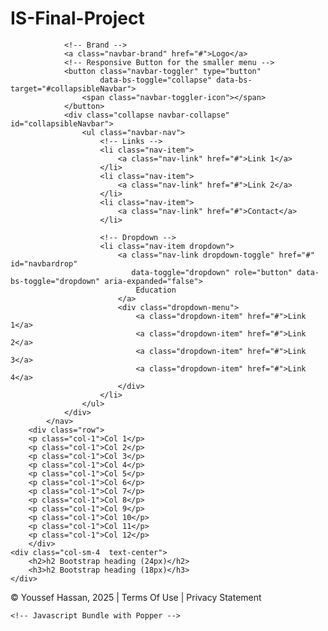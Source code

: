 # IS-Final-Project
<!DOCTYPE html>
<html lang="en">
<head>
    <meta charset="UTF-8">
    <title>Resume Page</title>
    <!-- CSS only -->
    <link href="https://cdn.jsdelivr.net/npm/bootstrap@5.0.2/dist/css/bootstrap.min.css"
          rel="stylesheet"
          integrity="sha384-EVSTQN3/azprG1Anm3QDgpJLIm9Nao0Yz1ztcQTwFspd3yD65VohhpuuCOmLASjC"
          crossorigin="anonymous">
    <link href="css/main.css" rel="stylesheet">

</head>
<body>
<div class="container-fluid">
    <div class="row">
            <nav class="navbar navbar-expand-md
                    justify-content-start
                    bg-dark navbar-dark
                    col-12">

                <!-- Brand -->
                <a class="navbar-brand" href="#">Logo</a>
                <!-- Responsive Button for the smaller menu -->
                <button class="navbar-toggler" type="button"
                        data-bs-toggle="collapse" data-bs-target="#collapsibleNavbar">
                    <span class="navbar-toggler-icon"></span>
                </button>
                <div class="collapse navbar-collapse" id="collapsibleNavbar">
                    <ul class="navbar-nav">
                        <!-- Links -->
                        <li class="nav-item">
                            <a class="nav-link" href="#">Link 1</a>
                        </li>
                        <li class="nav-item">
                            <a class="nav-link" href="#">Link 2</a>
                        </li>
                        <li class="nav-item">
                            <a class="nav-link" href="#">Contact</a>
                        </li>

                        <!-- Dropdown -->
                        <li class="nav-item dropdown">
                            <a class="nav-link dropdown-toggle" href="#" id="navbardrop"
                               data-toggle="dropdown" role="button" data-bs-toggle="dropdown" aria-expanded="false">
                                Education
                            </a>
                            <div class="dropdown-menu">
                                <a class="dropdown-item" href="#">Link 1</a>
                                <a class="dropdown-item" href="#">Link 2</a>
                                <a class="dropdown-item" href="#">Link 3</a>
                                <a class="dropdown-item" href="#">Link 4</a>
                            </div>
                        </li>
                    </ul>
                </div>
            </nav>
        <div class="row">
        <p class="col-1">Col 1</p>
        <p class="col-1">Col 2</p>
        <p class="col-1">Col 3</p>
        <p class="col-1">Col 4</p>
        <p class="col-1">Col 5</p>
        <p class="col-1">Col 6</p>
        <p class="col-1">Col 7</p>
        <p class="col-1">Col 8</p>
        <p class="col-1">Col 9</p>
        <p class="col-1">Col 10</p>
        <p class="col-1">Col 11</p>
        <p class="col-1">Col 12</p>
        </div>
    <div class="col-sm-4  text-center">
        <h2>h2 Bootstrap heading (24px)</h2>
        <h3>h2 Bootstrap heading (18px)</h3>
    </div>
</div>
 <footer class="footer page-footer font-small ">
     <div class="container">
        <div class="row">
            <span class="text-muted">&copy; Youssef Hassan, 2025 |  Terms Of Use  |  Privacy Statement</span>
        </div>
     </div>
  </footer>
</div>


    <!-- Javascript Bundle with Popper -->
<script src="https://cdn.jsdelivr.net/npm/bootstrap@5.0.2/dist/js/bootstrap.bundle.min.js"
        integrity="sha384-MrcW6ZMFYlzcLA8Nl+NtUVF0sA7MsXsP1UyJoMp4YLEuNSfAP+JcXn/tWtIaxVXM"
        crossorigin="anonymous">
</script>

</body>
</html>
